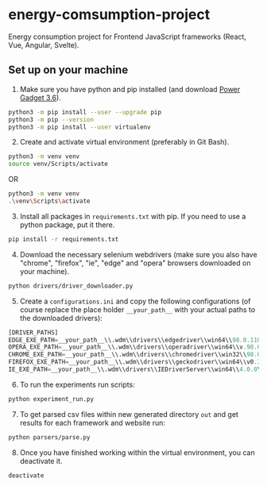 # energy-comsumption-project

Energy consumption project for Frontend JavaScript frameworks (React, Vue, Angular, Svelte).

## Set up on your machine
1. Make sure you have python and pip installed (and download [Power Gadget 3.6](https://www.intel.com/content/www/us/en/developer/articles/tool/power-gadget.html)).
```bash
python3 -m pip install --user --upgrade pip
python3 -m pip --version
python3 -m pip install --user virtualenv
```
2. Create and activate virtual environment (preferably in Git Bash).

```bash
python3 -m venv venv
source venv/Scripts/activate
```

OR

```bash
python3 -m venv venv
.\venv\Scripts\activate
```


3. Install all packages in ```requirements.txt``` with pip. If you need to use a python package, put it there.
```bash
pip install -r requirements.txt
```
4. Download the necessary selenium webdrivers (make sure you also have "chrome", "firefox", "ie", "edge" and "opera" browsers downloaded on your machine).
```bash
python drivers/driver_downloader.py
```
5. Create a ```configurations.ini``` and copy the following configurations (of course replace the place holder ```__your_path__``` with your actual paths to the downloaded drivers):
```python
[DRIVER_PATHS]
EDGE_EXE_PATH=__your_path__\\.wdm\\drivers\\edgedriver\\win64\\98.0.1108.62\\msedgedriver.exe
OPERA_EXE_PATH=__your_path__\\.wdm\\drivers\\operadriver\\win64\\v.98.0.4758.82\\operadriver_win64\\operadriver.exe
CHROME_EXE_PATH=__your_path__\\.wdm\\drivers\\chromedriver\\win32\\98.0.4758.102\\chromedriver.exe
FIREFOX_EXE_PATH=__your_path__\\.wdm\\drivers\\geckodriver\\win64\\v0.30.0\\geckodriver.exe
IE_EXE_PATH=__your_path__\\.wdm\\drivers\\IEDriverServer\\win64\\4.0.0\\IEDriverServer.exe
```
6. To run the experiments run scripts:
```bash
python experiment_run.py
```

7. To get parsed csv files within new generated directory ```out``` and get results for each framework and website run:
```bash
python parsers/parse.py
```

8. Once you have finished working within the virtual environment, you can deactivate it.
```bash
deactivate
```

